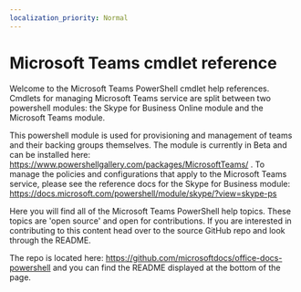 ```yaml
---
localization_priority: Normal
---
```


# Microsoft Teams cmdlet reference

Welcome to the Microsoft Teams PowerShell cmdlet help references. Cmdlets for managing Microsoft Teams service are split between two powershell modules: the Skype for Business Online module and the Microsoft Teams module.

This powershell module is used for provisioning and management of teams and their backing groups themselves.  The module is currently in Beta and can be installed here: https://www.powershellgallery.com/packages/MicrosoftTeams/ .  To manage the policies and configurations that apply to the Microsoft Teams service, please see the reference docs for the Skype for Business module: https://docs.microsoft.com/powershell/module/skype/?view=skype-ps 

Here you will find all of the Microsoft Teams PowerShell help topics. These topics are 'open source' and open for contributions. If you are interested in contributing to this content head over to the source GitHub repo and look through the README. 

The repo is located here: https://github.com/microsoftdocs/office-docs-powershell and you can find the README displayed at the bottom of the page.
